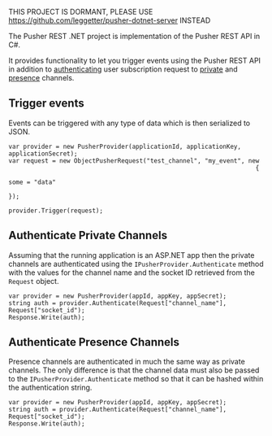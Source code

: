 THIS PROJECT IS DORMANT, PLEASE USE https://github.com/leggetter/pusher-dotnet-server INSTEAD


The Pusher REST .NET project is implementation of the Pusher REST API in C#.

It provides functionality to let you trigger events using the Pusher REST API in addition to 
[authenticating](http://pusher.com/docs/authenticating_users) user subscription request to
[private](http://pusher.com/docs/private_channels) and [presence](http://pusher.com/docs/presence) channels.

## Trigger events

Events can be triggered with any type of data which is then serialized to JSON.

	var provider = new PusherProvider(applicationId, applicationKey, applicationSecret);
	var request = new ObjectPusherRequest("test_channel", "my_event", new
																		{
																			some = "data"
																		});

	provider.Trigger(request);

## Authenticate Private Channels

Assuming that the running application is an ASP.NET app then the private channels are
authenticated using the `IPusherProvider.Authenticate` method with the values for the
channel name and the socket ID retrieved from the `Request` object.

	var provider = new PusherProvider(appId, appKey, appSecret);
	string auth = provider.Authenticate(Request["channel_name"], Request["socket_id");
	Response.Write(auth);

## Authenticate Presence Channels

Presence channels are authenticated in much the same way as private channels. The only difference
is that the channel data must also be passed to the `IPusherProvider.Authenticate` method so
that it can be hashed within the authentication string.

	var provider = new PusherProvider(appId, appKey, appSecret);
	string auth = provider.Authenticate(Request["channel_name"], Request["socket_id");
	Response.Write(auth);
